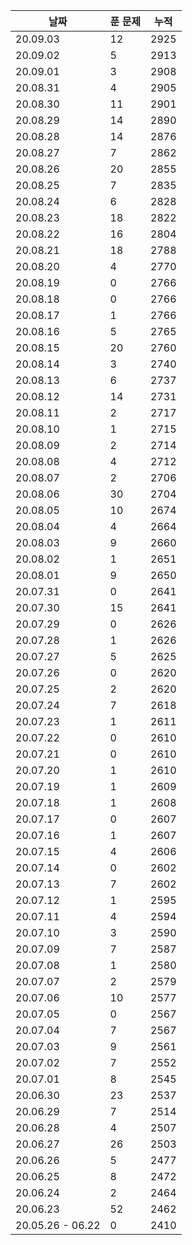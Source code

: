 | 날짜      | 푼 문제 | 누적  |
| -------  | -----  | ---- |
| 20.09.03 | 12     | 2925 | 
| 20.09.02 | 5      | 2913 | 
| 20.09.01 | 3      | 2908 | 
| 20.08.31 | 4      | 2905 | 
| 20.08.30 | 11     | 2901 | 
| 20.08.29 | 14     | 2890 | 
| 20.08.28 | 14     | 2876 | 
| 20.08.27 | 7      | 2862 | 
| 20.08.26 | 20     | 2855 | 
| 20.08.25 | 7      | 2835 | 
| 20.08.24 | 6      | 2828 | 
| 20.08.23 | 18     | 2822 | 
| 20.08.22 | 16     | 2804 | 
| 20.08.21 | 18     | 2788 | 
| 20.08.20 | 4      | 2770 | 
| 20.08.19 | 0      | 2766 | 
| 20.08.18 | 0      | 2766 | 
| 20.08.17 | 1      | 2766 |
| 20.08.16 | 5      | 2765 | 
| 20.08.15 | 20     | 2760 | 
| 20.08.14 | 3      | 2740 | 
| 20.08.13 | 6      | 2737 | 
| 20.08.12 | 14     | 2731 | 
| 20.08.11 | 2      | 2717 | 
| 20.08.10 | 1      | 2715 | 
| 20.08.09 | 2      | 2714 | 
| 20.08.08 | 4      | 2712 | 
| 20.08.07 | 2      | 2706 | 
| 20.08.06 | 30     | 2704 |
| 20.08.05 | 10     | 2674 |
| 20.08.04 | 4      | 2664 |
| 20.08.03 | 9      | 2660 |
| 20.08.02 | 1      | 2651 |
| 20.08.01 | 9      | 2650 |
| 20.07.31 | 0      | 2641 |
| 20.07.30 | 15     | 2641 |
| 20.07.29 | 0      | 2626 |
| 20.07.28 | 1      | 2626 |
| 20.07.27 | 5      | 2625 |
| 20.07.26 | 0      | 2620 |
| 20.07.25 | 2      | 2620 |
| 20.07.24 | 7      | 2618 |
| 20.07.23 | 1      | 2611 |
| 20.07.22 | 0      | 2610 |
| 20.07.21 | 0      | 2610 |
| 20.07.20 | 1      | 2610 |
| 20.07.19 | 1      | 2609 |
| 20.07.18 | 1      | 2608 |
| 20.07.17 | 0      | 2607 |
| 20.07.16 | 1      | 2607 |
| 20.07.15 | 4      | 2606 |
| 20.07.14 | 0      | 2602 |
| 20.07.13 | 7      | 2602 |
| 20.07.12 | 1      | 2595 |
| 20.07.11 | 4      | 2594 |
| 20.07.10 | 3      | 2590 |
| 20.07.09 | 7      | 2587 |
| 20.07.08 | 1      | 2580 |
| 20.07.07 | 2      | 2579 |
| 20.07.06 | 10     | 2577 |
| 20.07.05 | 0      | 2567 |
| 20.07.04 | 7      | 2567 |
| 20.07.03 | 9      | 2561 |
| 20.07.02 | 7      | 2552 |
| 20.07.01 | 8      | 2545 |
| 20.06.30 | 23     | 2537 |
| 20.06.29 | 7      | 2514 |
| 20.06.28 | 4      | 2507 |
| 20.06.27 | 26     | 2503 |
| 20.06.26 | 5      | 2477 |
| 20.06.25 | 8      | 2472 |
| 20.06.24 | 2      | 2464 |
| 20.06.23 | 52     | 2462 |
| 20.05.26 - 06.22 | 0      | 2410 |
